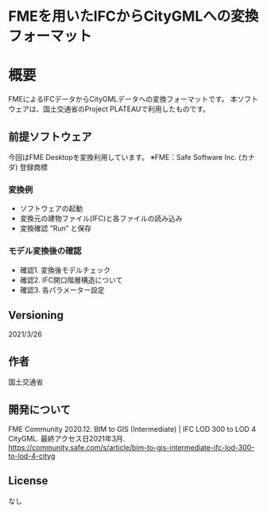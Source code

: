 # FMEを用いたIFCからCityGMLへの変換フォーマット
# 概要
FMEによるIFCデータからCityGMLデータへの変換フォーマットです。
本ソフトウェアは、国土交通省のProject PLATEAUで利用したものです。

## 前提ソフトウェア

今回はFME Desktopを変換利用しています。
※FME：Safe Software Inc. (カナダ) 登録商標

### 変換例

* ソフトウェアの起動
* 変換元の建物ファイル(IFC)と各ファイルの読み込み
* 変換確認 ”Run” と保存

### モデル変換後の確認

* 確認1. 変換後モデルチェック
* 確認2. IFC開口階層構造について
* 確認3. 各パラメーター設定

## Versioning

2021/3/26

## 作者

国土交通省


## 開発について

FME Community 2020.12. BIM to GIS (Intermediate) | IFC LOD 300 to LOD 4 CityGML. 最終アクセス日2021年3月.
https://community.safe.com/s/article/bim-to-gis-intermediate-ifc-lod-300-to-lod-4-cityg

## License
なし
